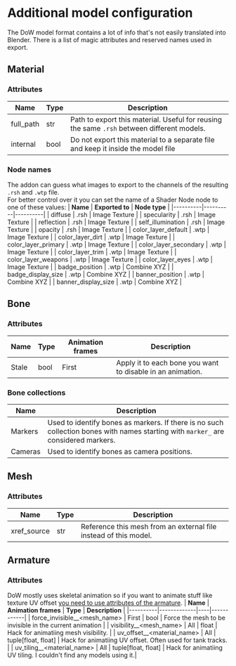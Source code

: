 # Additional model configuration
The DoW model format contains a lot of info that's not easily translated into Blender. There is a list of magic attributes and reserved names used in export.

## Material
### Attributes
| **Name** | **Type** | **Description** |
|----------|---------|--------|
| full_path | str | Path to export this material. Useful for reusing the same `.rsh` between different models. |
| internal | bool | Do not export this material to a separate file and keep it inside the model file|
### Node names
The addon can guess what images to export to the channels of the resulting `.rsh` and `.wtp` file.  
For better control over it you can set the name of a Shader Node node to one of these values:
| **Name** | **Exported to** | **Node type** |
|----------|----------|----------|
| diffuse | .rsh | Image Texture |
| specularity | .rsh | Image Texture |
| reflection | .rsh | Image Texture |
| self_illumination | .rsh | Image Texture |
| opacity | .rsh | Image Texture |
| color_layer_default | .wtp | Image Texture |
| color_layer_dirt | .wtp | Image Texture |
| color_layer_primary | .wtp | Image Texture |
| color_layer_secondary | .wtp | Image Texture |
| color_layer_trim | .wtp | Image Texture |
| color_layer_weapons | .wtp | Image Texture |
| color_layer_eyes | .wtp | Image Texture |
| badge_position | .wtp | Combine XYZ |
| badge_display_size | .wtp | Combine XYZ |
| banner_position | .wtp | Combine XYZ |
| banner_display_size | .wtp | Combine XYZ |


## Bone
### Attributes
| **Name** | **Type** | **Animation frames** | **Description** |
|----------|-------|---------|------------|
| Stale | bool | First | Apply it to each bone you want to disable in an animation. |
### Bone collections
| **Name** | **Description** |
|----------|-----------------|
| Markers | Used to identify bones as markers. If there is no such collection bones with names starting with `marker_` are considered markers. |
| Cameras | Used to identify bones as camera positions. |

## Mesh
### Attributes
| **Name** | **Type** | **Description** |
|----------|----|-------------|
| xref_source | str | Reference this mesh from an external file instead of this model. |
 

## Armature
### Attributes
DoW mostly uses skeletal animation so if you want to animate stuff like texture UV offset [you need to use attributes of the armature](https://blenderartists.org/t/how-do-actions-with-multiple-objects-work/1525242).
| **Name** | **Animation frames** | **Type** | **Description** |
|----------|-------------|----|------------|
| force_invisible__<mesh_name> | First | bool | Force the mesh to be invisible in the current animation |
| visibility__<mesh_name> | All | float | Hack for animatiing mesh visibility. |
| uv_offset__<material_name> | All | tuple[float, float] | Hack for animatiing UV offset. Often used for tank tracks. | 
| uv_tiling__<material_name> | All | tuple[float, float] | Hack for animatiing UV tiling. I couldn't find any models using it.| 
